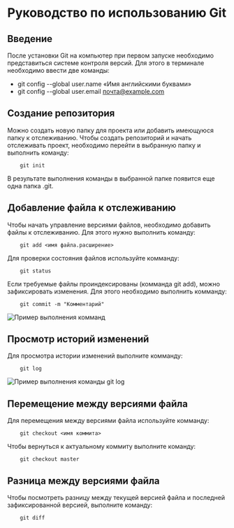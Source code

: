 # Руководство по использованию Git

## Введение

После установки Git на компьютер при первом запуске необходимо представиться системе контроля версий. Для этого в терминале необходимо ввести две команды:

* git config --global user.name «Имя английскими буквами»
* git config --global user.email почта@example.com

## Создание репозитория

Можно создать новую папку для проекта или добавить имеющуюся папку к отслеживанию. Чтобы создать репозиторий и начать отслеживать проект, необходимо перейти в выбранную папку и выполнить команду: 

        git init

В результате выполнения команды в выбранной папке появится еще одна папка .git.

## Добавление файла к отслеживанию

Чтобы начать управление версиями файлов, необходимо добавить файлы к отслеживанию. Для этого нужно выполнить команду:

        git add <имя файла.расширение>

Для проверки состояния файлов используйте комманду:

        git status

Если требуемые файлы проиндексированы (комманда git add), можно зафиксировать изменения. Для этого необходимо выполнить комманду:

        git commit -m "Комментарий"

![Пример выполнения комманд](2023-01-15_22-25-58.png)

## Просмотр историй изменений

Для просмотра истории изменений выполните комманду:

        git log

![Пример выполнения команды git log](git%20_log.png)


## Перемещение между версиями файла

Для перемещения между версиями файла используйте комманду:

        git checkout <имя коммита>
Чтобы вернуться к актуальному коммиту выполните команду:

        git checkout master

## Разница между версиями файла

Чтобы посмотреть разницу между текущей версией файла и последней зафиксированной версией, выполните команду:

        git diff

